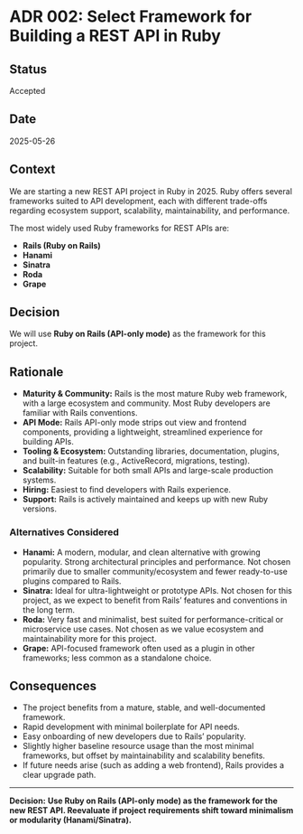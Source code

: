 # ADR 002: Select Framework for Building a REST API in Ruby

## Status

Accepted

## Date

2025-05-26

## Context

We are starting a new REST API project in Ruby in 2025. Ruby offers several frameworks suited to API development, each with different trade-offs regarding ecosystem support, scalability, maintainability, and performance.

The most widely used Ruby frameworks for REST APIs are:

* **Rails (Ruby on Rails)**
* **Hanami**
* **Sinatra**
* **Roda**
* **Grape**

## Decision

We will use **Ruby on Rails (API-only mode)** as the framework for this project.

## Rationale

* **Maturity & Community:** Rails is the most mature Ruby web framework, with a large ecosystem and community. Most Ruby developers are familiar with Rails conventions.
* **API Mode:** Rails API-only mode strips out view and frontend components, providing a lightweight, streamlined experience for building APIs.
* **Tooling & Ecosystem:** Outstanding libraries, documentation, plugins, and built-in features (e.g., ActiveRecord, migrations, testing).
* **Scalability:** Suitable for both small APIs and large-scale production systems.
* **Hiring:** Easiest to find developers with Rails experience.
* **Support:** Rails is actively maintained and keeps up with new Ruby versions.

### Alternatives Considered

* **Hanami:** A modern, modular, and clean alternative with growing popularity. Strong architectural principles and performance. Not chosen primarily due to smaller community/ecosystem and fewer ready-to-use plugins compared to Rails.
* **Sinatra:** Ideal for ultra-lightweight or prototype APIs. Not chosen for this project, as we expect to benefit from Rails’ features and conventions in the long term.
* **Roda:** Very fast and minimalist, best suited for performance-critical or microservice use cases. Not chosen as we value ecosystem and maintainability more for this project.
* **Grape:** API-focused framework often used as a plugin in other frameworks; less common as a standalone choice.

## Consequences

* The project benefits from a mature, stable, and well-documented framework.
* Rapid development with minimal boilerplate for API needs.
* Easy onboarding of new developers due to Rails’ popularity.
* Slightly higher baseline resource usage than the most minimal frameworks, but offset by maintainability and scalability benefits.
* If future needs arise (such as adding a web frontend), Rails provides a clear upgrade path.

---

**Decision:**
**Use Ruby on Rails (API-only mode) as the framework for the new REST API. Reevaluate if project requirements shift toward minimalism or modularity (Hanami/Sinatra).**
